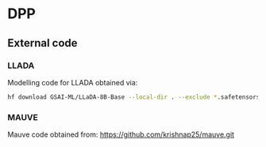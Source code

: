 # DPP




## External code

### LLADA

Modelling code for LLADA obtained via:
```bash
hf download GSAI-ML/LLaDA-8B-Base --local-dir . --exclude *.safetensors
```
### MAUVE

Mauve code obtained from: https://github.com/krishnap25/mauve.git
